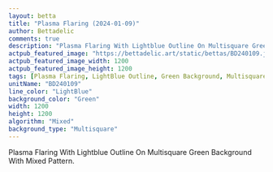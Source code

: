 ```yaml
---
layout: betta
title: "Plasma Flaring (2024-01-09)"
author: Bettadelic
comments: true
description: "Plasma Flaring With Lightblue Outline On Multisquare Green Background With Mixed Pattern."
actpub_featured_image: "https://bettadelic.art/static/bettas/BD240109.jpg"
actpub_featured_image_width: 1200
actpub_featured_image_height: 1200
tags: [Plasma Flaring, LightBlue Outline, Green Background, Multisquare Background Pattern, Mixed Pattern, January 2024]
unitName: "BD240109"
line_color: "LightBlue"
background_color: "Green"
width: 1200
height: 1200
algorithm: "Mixed"
background_type: "Multisquare"
---
```


Plasma Flaring With Lightblue Outline On Multisquare Green Background With Mixed Pattern.
